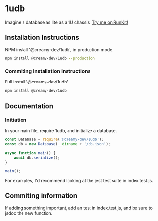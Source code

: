 # 1udb
Imagine a database as lite as a 1U chassis. [Try me on RunKit!](https://runkit.com/creamy-dev/1udb-demo-v1)
## Installation Instructions
NPM install '@creamy-dev/1udb', in production mode.
```bash
npm install @creamy-dev/1udb --production
```
### Commiting installation instructions
Full install '@creamy-dev/1udb'.
```bash
npm install @creamy-dev/1udb
```
## Documentation
### Initiation
In your main file, require 1udb, and initialize a database.
```js
const Database = require('@creamy-dev/1udb');
const db = new Database(__dirname + '/db.json');

async function main() {
    await db.serialize();
}

main();
```
For examples, I'd recommend looking at the jest test suite in index.test.js.
## Commiting information
If adding something important, add an test in index.test.js, and be sure to jsdoc the new function.  
